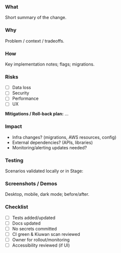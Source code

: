 ### What
Short summary of the change.

### Why
Problem / context / tradeoffs.

### How
Key implementation notes; flags; migrations.

### Risks
- [ ] Data loss
- [ ] Security
- [ ] Performance
- [ ] UX

**Mitigations / Roll-back plan:** …

### Impact
- Infra changes? (migrations, AWS resources, config)
- External dependencies? (APIs, libraries)
- Monitoring/alerting updates needed?

### Testing
Scenarios validated locally or in Stage:

### Screenshots / Demos
Desktop, mobile, dark mode; before/after.

### Checklist
- [ ] Tests added/updated
- [ ] Docs updated
- [ ] No secrets committed
- [ ] CI green & Kiuwan scan reviewed
- [ ] Owner for rollout/monitoring
- [ ] Accessibility reviewed (if UI)
